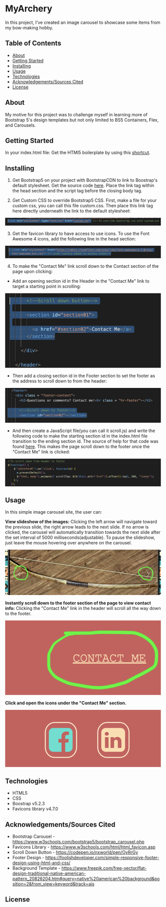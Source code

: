 # MyArchery
In this project, I've created an image carousel to showcase some items from my bow-making hobby. 

## Table of Contents
- [About](#about)
- [Getting Started](#getting-started)
- [Installing](#installing)
- [Usage](#usage)
- [Technologies](#technologies)
- [Acknowledgements/Sources Cited](#acknowledgementssources-cited)
- [License](#license)

## About
My motive for this project was to challenge myself in learning more of Bootstrap 5's design templates but not only limited to BS5 Containers, Flex, and Carousels.

## Getting Started
In your index.html file: Get the HTMl5 boilerplate by using this [shortcut](https://backbencher.dev/html-boilerplate-code-visual-studio-code#:~:text=To%20try%20the%20shortcut%2C%20create,HTML5%20code%20to%20the%20file.).

## Installing

1. Get Bootstrap5 on your project with BootstrapCDN to link to Boostrap's default stylesheet. Get the source code [here](https://getbootstrap.com/docs/5.0/getting-started/download/). Place the link tag within the head section and the script tag before the closing body tag.

2.  Get Custom CSS to override Bootstrap5 CSS. First, make a file for your custom css, you can call this file custom.css. Then place this link tag here directly underneath the link to the default stylesheet:

![alt text](/BS_Override.png)

3. Get the favicon library to have access to use icons. To use the Font Awesome 4 icons, add the following line in the head section:

![alt text](/icons_library.png)

4. To make the "Contact Me" link scroll down to the Contact section of the page upon clicking:

* Add an opening section id in the Header in the "Contact Me" link to target a starting point in scrolling:

![alt text](/ScrollDown_Header.png)


* Then add a closing section id in the Footer section to set the footer as the address to scroll down to from the header:

![alt text](/ScrollDown-footer.png)

* And then create a JavaScript file(you can call it scroll.js) and write the following code to make the starting section id in the index.html file transition to the ending section id. The source of help for that code was found [here](https://codepen.io/nxworld/pen/OyRrGy). This makes the page scroll down to the footer once the "Contact Me" link is clicked:

![alt text](/ScrollDown_JS_code.png)



## Usage 
In this simple image carousel site, the user can:

**View slideshow of the images:** Clicking the left arrow will navigate toward the previous slide, the right arrow leads to the next slide. If no arrow is clicked, the carousel will automatically transition towards the next slide after the set interval of 5000 milliseconds(adjustable). To pause the slideshow, just leave the mouse hovering over anywhere on the carousel.

![alt](/Buttons.png)

**Instantly scroll down to the footer section of the page to view contact info:** Clicking the "Contact Me" link in the header will scroll all the way down to the footer.

![alt](/Contact_Link.png)

**Click and open the icons under the "Contact Me" section.**

![alt](/Contact_Logos.png)

## Technologies
* HTML5
* CSS
* Boostrap v5.2.3
* Favicons library v4.7.0


## Acknowledgements/Sources Cited
* Bootstrap Carousel - https://www.w3schools.com/bootstrap5/bootstrap_carousel.php
* Favicons Library - https://www.w3schools.com/html/html_favicon.asp
* Scroll Down Button - https://codepen.io/nxworld/pen/OyRrGy
* Footer Design - https://foolishdeveloper.com/simple-responsive-footer-design-using-html-and-css/
* Background Template - https://www.freepik.com/free-vector/flat-design-traditional-native-american-pattern_20826204.htm#query=native%20american%20background&position=2&from_view=keyword&track=ais

## License